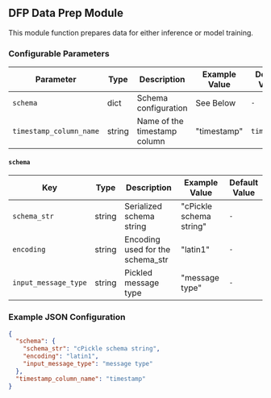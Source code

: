<!--
SPDX-FileCopyrightText: Copyright (c) 2022-2023, NVIDIA CORPORATION & AFFILIATES. All rights reserved.
SPDX-License-Identifier: Apache-2.0

Licensed under the Apache License, Version 2.0 (the "License");
you may not use this file except in compliance with the License.
You may obtain a copy of the License at

http://www.apache.org/licenses/LICENSE-2.0

Unless required by applicable law or agreed to in writing, software
distributed under the License is distributed on an "AS IS" BASIS,
WITHOUT WARRANTIES OR CONDITIONS OF ANY KIND, either express or implied.
See the License for the specific language governing permissions and
limitations under the License.
-->

## DFP Data Prep Module

This module function prepares data for either inference or model training.

### Configurable Parameters

| Parameter               | Type   | Description                  | Example Value | Default Value |
|-------------------------|--------|------------------------------|---------------|---------------|
| `schema`                | dict   | Schema configuration         | See Below     | `-`           |
| `timestamp_column_name` | string | Name of the timestamp column | "timestamp"   | `timestamp`   |

#### `schema`

| Key                  | Type   | Description                      | Example Value           | Default Value |
|----------------------|--------|----------------------------------|-------------------------|---------------|
| `schema_str`         | string | Serialized schema string         | "cPickle schema string" | `-`           |
| `encoding`           | string | Encoding used for the schema_str | "latin1"                | `-`           |
| `input_message_type` | string | Pickled message type             | "message type"          | `-`           |

### Example JSON Configuration

```json
{
  "schema": {
    "schema_str": "cPickle schema string",
    "encoding": "latin1",
    "input_message_type": "message type"
  },
  "timestamp_column_name": "timestamp"
}
```
